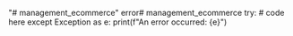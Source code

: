 "# management_ecommerce" 
error# management_ecommerce 
try:
    # code here
except Exception as e:
    print(f"An error occurred: {e}")
